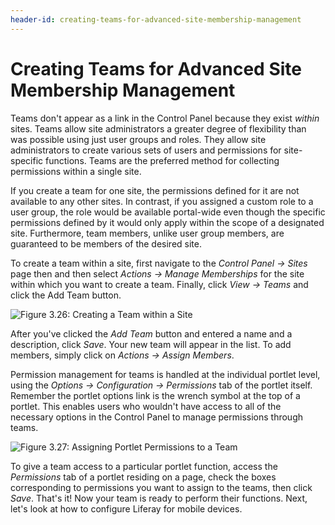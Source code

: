 ```yaml
---
header-id: creating-teams-for-advanced-site-membership-management
---
```


# Creating Teams for Advanced Site Membership Management

Teams don't appear as a link in the Control Panel because they exist *within*
sites. Teams allow site administrators a greater degree of flexibility than was
possible using just user groups and roles. They allow site administrators to
create various sets of users and permissions for site-specific functions. Teams
are the preferred method for collecting permissions within a single site.

If you create a team for one site, the permissions defined for it are not
available to any other sites. In contrast, if you assigned a custom role to a
user group, the role would be available portal-wide even though the specific
permissions defined by it would only apply within the scope of a designated
site. Furthermore, team members, unlike user group members, are guaranteed to be
members of the desired site.

To create a team within a site, first navigate to the *Control Panel &rarr;
Sites* page then and then select *Actions &rarr; Manage Memberships* for the
site within which you want to create a team. Finally, click *View &rarr; Teams*
and click the Add Team button.

![Figure 3.26: Creating a Team within a Site](../../images/01-creating-a-team.png)

After you've clicked the *Add Team* button and entered a name and a description,
click *Save*. Your new team will appear in the list. To add members, simply
click on *Actions &rarr; Assign Members*.

Permission management for teams is handled at the individual portlet level,
using the *Options &rarr; Configuration &rarr; Permissions* tab of the portlet
itself. Remember the portlet options link is the wrench symbol at the top of a
portlet. This enables users who wouldn't have access to all of the necessary
options in the Control Panel to manage permissions through teams.

![Figure 3.27: Assigning Portlet Permissions to a Team](../../images/01-assigning-portlet-permissions-to-teams.png)

To give a team access to a particular portlet function, access the *Permissions*
tab of a portlet residing on a page, check the boxes corresponding to
permissions you want to assign to the teams, then click *Save*. That's it! Now
your team is ready to perform their functions. Next, let's look at how to
configure Liferay for mobile devices.
